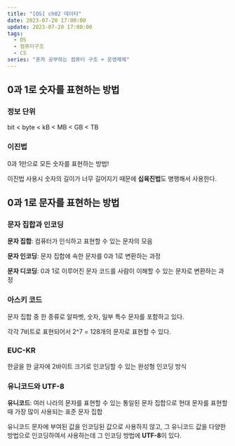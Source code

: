 ```yaml
---
title: "[OS] ch02 데이터"
date: 2023-07-20 17:00:00
update: 2023-07-20 17:00:00
tags:
  - OS
  - 컴퓨터구조
  - CS
series: "혼자 공부하는 컴퓨터 구조 + 운영체제"
---
```


## 0과 1로 숫자를 표현하는 방법

### 정보 단위

bit < byte < kB < MB < GB < TB

### 이진법

0과 1만으로 모든 숫자를 표현하는 방법!

이진법 사용시 숫자의 길이가 너무 길어지기 때문에 **십육진법**도 병행해서 사용한다.

## 0과 1로 문자를 표현하는 방법

### 문자 집합과 인코딩

**문자 집합**: 컴퓨터가 인식하고 표현할 수 있는 문자의 모음

**문자 인코딩**: 문자 집합에 속한 문자를 0과 1로 변환하는 과정

**문자 디코딩**: 0과 1로 이루어진 문자 코드를 사람이 이해할 수 있는 문자로 변환하는 과정

### 아스키 코드
문자 집합 중 한 종류로 알파벳, 숫자, 일부 특수 문자를 포함하고 있다.

각각 7비트로 표현되어서 2^7 = 128개의 문자로 표현할 수 있다.

### EUC-KR

한글을 한 글자에 2바이트 크기로 인코딩할 수 있는 완성형 인코딩 방식

### 유니코드와 UTF-8

**유니코드**: 여러 나라의 문자를 표현할 수 있는 통일된 문자 집합으로 현대 문자를 표현할 때 가장 많이 사용되는 표준 문자 집합

유니코드 문자에 부여된 값을 인코딩된 값으로 사용하지 않고, 그 유니코드 값을 다양한 방법으로 인코딩하여서 사용하는데 그 인코딩 방법에 **UTF-8**이 있다.





